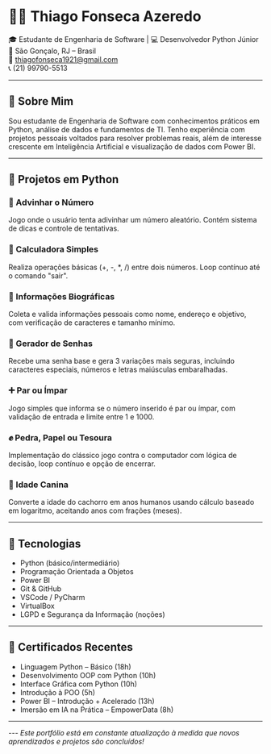 # 👨‍💻 Thiago Fonseca Azeredo

🎓 Estudante de Engenharia de Software | 💻 Desenvolvedor Python Júnior  
📍 São Gonçalo, RJ – Brasil  
📧 thiagofonseca1921@gmail.com  
📞 (21) 99790-5513  

---

## 🚀 Sobre Mim

Sou estudante de Engenharia de Software com conhecimentos práticos em Python, análise de dados e fundamentos de TI. Tenho experiência com projetos pessoais voltados para resolver problemas reais, além de interesse crescente em Inteligência Artificial e visualização de dados com Power BI.

---

## 🧠 Projetos em Python

### 🎯 Advinhar o Número
Jogo onde o usuário tenta adivinhar um número aleatório. Contém sistema de dicas e controle de tentativas.

### 🧮 Calculadora Simples
Realiza operações básicas (+, -, *, /) entre dois números. Loop contínuo até o comando "sair".

### 🧾 Informações Biográficas
Coleta e valida informações pessoais como nome, endereço e objetivo, com verificação de caracteres e tamanho mínimo.

### 🔐 Gerador de Senhas
Recebe uma senha base e gera 3 variações mais seguras, incluindo caracteres especiais, números e letras maiúsculas embaralhadas.

### ➕ Par ou Ímpar
Jogo simples que informa se o número inserido é par ou ímpar, com validação de entrada e limite entre 1 e 1000.

### ✊ Pedra, Papel ou Tesoura
Implementação do clássico jogo contra o computador com lógica de decisão, loop contínuo e opção de encerrar.

### 🐶 Idade Canina
Converte a idade do cachorro em anos humanos usando cálculo baseado em logaritmo, aceitando anos com frações (meses).

---

## 🧰 Tecnologias

- Python (básico/intermediário)
- Programação Orientada a Objetos
- Power BI
- Git & GitHub
- VSCode / PyCharm
- VirtualBox
- LGPD e Segurança da Informação (noções)

---

## 📜 Certificados Recentes

- Linguagem Python – Básico (18h)
- Desenvolvimento OOP com Python (10h)
- Interface Gráfica com Python (10h)
- Introdução à POO (5h)
- Power BI – Introdução + Acelerado (13h)
- Imersão em IA na Prática – EmpowerData (8h)

---

--- *Este portfólio está em constante atualização à medida que novos aprendizados e projetos são concluídos!*
